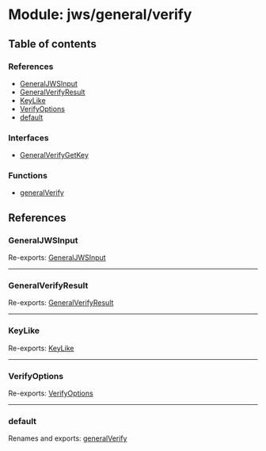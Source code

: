 # Module: jws/general/verify

## Table of contents

### References

- [GeneralJWSInput](jws_general_verify.md#generaljwsinput)
- [GeneralVerifyResult](jws_general_verify.md#generalverifyresult)
- [KeyLike](jws_general_verify.md#keylike)
- [VerifyOptions](jws_general_verify.md#verifyoptions)
- [default](jws_general_verify.md#default)

### Interfaces

- [GeneralVerifyGetKey](../interfaces/jws_general_verify.generalverifygetkey.md)

### Functions

- [generalVerify](../functions/jws_general_verify.generalverify.md)

## References

### GeneralJWSInput

Re-exports: [GeneralJWSInput](../interfaces/types.generaljwsinput.md)

___

### GeneralVerifyResult

Re-exports: [GeneralVerifyResult](../interfaces/types.generalverifyresult.md)

___

### KeyLike

Re-exports: [KeyLike](../types/types.keylike.md)

___

### VerifyOptions

Re-exports: [VerifyOptions](../interfaces/types.verifyoptions.md)

___

### default

Renames and exports: [generalVerify](../functions/jws_general_verify.generalverify.md)
